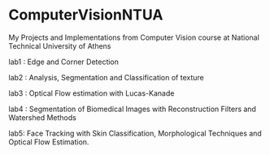 # ComputerVisionNTUA
My Projects and Implementations from Computer Vision course at National Technical University of Athens

lab1 : Edge and Corner Detection 

lab2 : Analysis, Segmentation and Classification of texture

lab3 : Optical Flow estimation with Lucas-Kanade

lab4 : Segmentation of Biomedical Images with Reconstruction Filters and Watershed Methods

lab5: Face Tracking with Skin Classification, Morphological Techniques and Optical Flow Estimation.